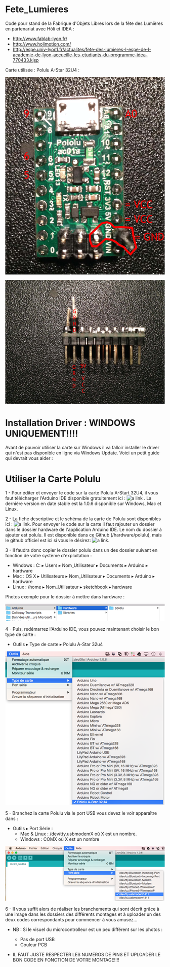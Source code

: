Fete_Lumieres
=============

Code pour stand de la Fabrique d'Objets Libres lors de la fête des Lumières en partenariat avec Hôli et IDEA :

- http://www.fablab-lyon.fr/
- http://www.holimotion.com/
- http://espe.univ-lyon1.fr/actualites/fete-des-lumieres-l-espe-de-l-academie-de-lyon-accueille-les-etudiants-du-programme-idea-770433.kjsp

Carte utilisée : Polulu A-Star 32U4 :

![alt tag](https://raw.githubusercontent.com/Anderson69s/Fete_Lumieres/master/images_installation/polulu_pcb_front.jpg)

![alt tag](https://raw.githubusercontent.com/Anderson69s/Fete_Lumieres/master/images_installation/polulu_pcb_rear.jpg)

Installation Driver : WINDOWS UNIQUEMENT!!!!
============================================

Avant de pouvoir utiliser la carte sur Windows il va falloir installer le driver qui n'est pas disponible en ligne via Windows Update. Voici un petit guide qui devrait vous aider :



Utiliser la Carte Polulu
========================

1 - Pour éditer et envoyer le code sur la carte Polulu A-Start 32U4, il vous faut télécharger l'Arduino IDE disponible gratuitement ici : ![a link](http://arduino.cc/en/Main/Software) . La dernière version en date stable est la 1.0.6 disponible sur Windows, Mac et Linux.

2 - La fiche descriptive et le schéma de la carte de Polulu sont disponibles ici : ![a link](http://www.pololu.com/product/3101/resources). Pour envoyer le code sur la carte il faut rajouter un dossier dans le dossier hardware de l'application Arduino IDE. Le nom du dossier à ajouter est polulu. Il est disponible dans ce Github (/hardware/polulu), mais le github officiel est ici si vous le désirez: ![a link](https://github.com/pololu/a-star).

3 - Il faudra donc copier le dossier polulu dans un des dossier suivant en fonction de votre système d'exploitation :

* Windows : C: ▸ Users ▸ Nom_Utilisateur ▸ Documents ▸ Arduino ▸ hardware
* Mac : OS X ▸ Utilisateurs ▸ Nom_Utilisateur ▸ Documents ▸ Arduino ▸ hardware
* Linux : /home ▸ Nom_Utilisateur ▸ sketchbook ▸ hardware

Photos exemple pour le dossier à mettre dans hardware : 

![alt tag](https://raw.githubusercontent.com/Anderson69s/Fete_Lumieres/master/images_installation/Arduino_IDE_hardware_folder.png)

4 - Puis, redémarrez l'Arduino IDE, vous pouvez maintenant choisir le bon type de carte : 

* Outils ▸ Type de carte ▸ Polulu A-Star 32u4

![alt tag](https://raw.githubusercontent.com/Anderson69s/Fete_Lumieres/master/images_installation/Arduino_IDE_type_de_carte.png)

5 - Branchez la carte Polulu via le port USB vous devez le voir apparaître dans : 

* Outils ▸ Port Série :
    * Mac & Linux : /dev/tty.usbmodemX où X est un nombre.
    * Windows : COMX où X est un nombre

![alt tag](https://raw.githubusercontent.com/Anderson69s/Fete_Lumieres/master/images_installation/Arduino_IDE_outils_ports.png)

6 - Il vous suffit alors de réaliser les branchements qui sont décrit grâce à une image dans les dossiers des différents montages et à uploader un des deux codes correspondants pour commencer à vous amusez... 


* NB : Si le visuel du microcontrolleur est un peu différent sur les photos : 
    
    * Pas de port USB 
    * Couleur PCB 

* IL FAUT JUSTE RESPECTER LES NUMEROS DE PINS ET UPLOADER LE BON CODE EN FONCTION DE VOTRE MONTAGE!!!!

